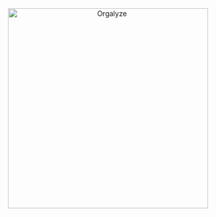 <div align="center">
  <a href="https://orgalyze.kunalsin9h.com">
    <picture>
      <source 
        srcset="https://github.com/user-attachments/assets/d9c4e104-4259-4d5e-b5b1-d5a27c1258ec"
        media="(prefers-color-scheme: light)">
      <img 
        alt="Orgalyze" 
        width="400px" 
        src="https://github.com/user-attachments/assets/eb302b33-a4e5-4602-ae2a-3e6a28ab2589">
    </picture>
  </a>
</div>
